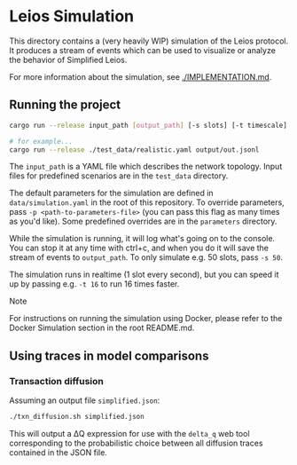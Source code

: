 # Leios Simulation

This directory contains a (very heavily WIP) simulation of the Leios protocol. It produces a stream of events which can be used to visualize or analyze the behavior of Simplified Leios.

For more information about the simulation, see [./IMPLEMENTATION.md](./IMPLEMENTATION.md).

## Running the project

```sh
cargo run --release input_path [output_path] [-s slots] [-t timescale] [--trace-node <node id>]

# for example...
cargo run --release ./test_data/realistic.yaml output/out.jsonl
```

The `input_path` is a YAML file which describes the network topology. Input files for predefined scenarios are in the `test_data` directory.

The default parameters for the simulation are defined in `data/simulation.yaml` in the root of this repository. To override parameters, pass `-p <path-to-parameters-file>` (you can pass this flag as many times as you'd like). Some predefined overrides are in the `parameters` directory.

While the simulation is running, it will log what's going on to the console. You can stop it at any time with ctrl+c, and when you do it will save the stream of events to `output_path`. To only simulate e.g. 50 slots, pass `-s 50`.

The simulation runs in realtime (1 slot every second), but you can speed it up by passing e.g. `-t 16` to run 16 times faster.

> [!NOTE]
> For instructions on running the simulation using Docker, please refer to the Docker Simulation section in the root README.md.

## Using traces in model comparisons

### Transaction diffusion

Assuming an output file `simplified.json`:

```sh
./txn_diffusion.sh simplified.json
```

This will output a ΔQ expression for use with the `delta_q` web tool corresponding to the probabilistic choice between all diffusion traces contained in the JSON file.

